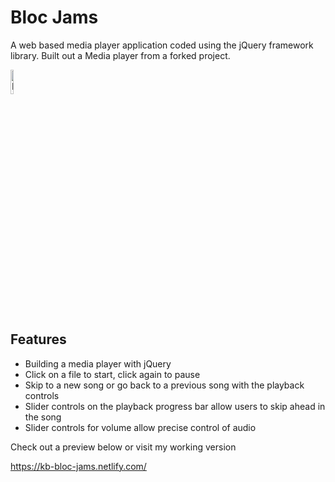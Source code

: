 # Bloc Jams
A web based media player application coded using the jQuery framework library.
Built out a Media player from a forked project.


<img src="https://github.com/kindasortamaybe3/bloc-jams-jquery-starter/blob/master/assets/images/bloc_jams_logo.png" width="10%" alt="Bloc Jams Logo"/>


## Features
* Building a media player with jQuery
* Click on a file to start, click again to pause
* Skip to a new song or go back to a previous song with the playback controls
* Slider controls on the playback progress bar allow users to skip ahead in the song
* Slider controls for volume allow precise control of audio


Check out a preview below or visit my working version

https://kb-bloc-jams.netlify.com/
